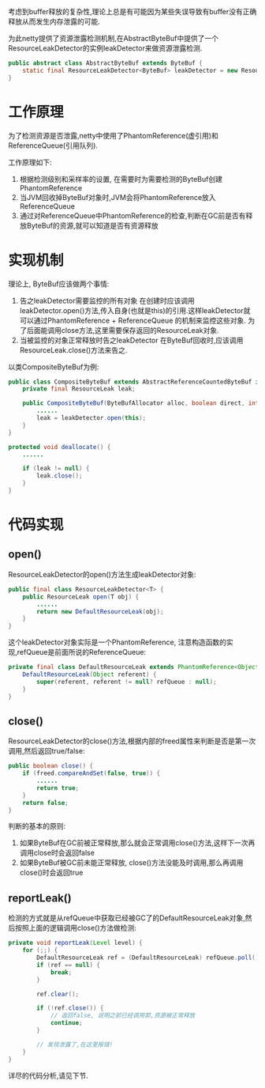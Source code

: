 考虑到buffer释放的复杂性,理论上总是有可能因为某些失误导致有buffer没有正确释放从而发生内存泄露的可能.

为此netty提供了资源泄露检测机制,在AbstractByteBuf中提供了一个ResourceLeakDetector的实例leakDetector来做资源泄露检测.

```java
public abstract class AbstractByteBuf extends ByteBuf {
    static final ResourceLeakDetector<ByteBuf> leakDetector = new ResourceLeakDetector<ByteBuf>(ByteBuf.class);
}
```

# 工作原理

为了检测资源是否泄露,netty中使用了PhantomReference(虚引用)和ReferenceQueue(引用队列).

工作原理如下:

1. 根据检测级别和采样率的设置, 在需要时为需要检测的ByteBuf创建PhantomReference
2. 当JVM回收掉ByteBuf对象时,JVM会将PhantomReference放入ReferenceQueue
3. 通过对ReferenceQueue中PhantomReference的检查,判断在GC前是否有释放ByteBuf的资源,就可以知道是否有资源释放

# 实现机制

理论上, ByteBuf应该做两个事情:

1. 告之leakDetector需要监控的所有对象
	在创建时应该调用leakDetector.open()方法,传入自身(也就是this)的引用.这样leakDetector就可以通过PhantomReference + ReferenceQueue 的机制来监控这些对象.
    为了后面能调用close方法,这里需要保存返回的ResourceLeak对象.
2. 当被监控的对象正常释放时告之leakDetector
	在ByteBuf回收时,应该调用ResourceLeak.close()方法来告之.

以类CompositeByteBuf为例:

```java
public class CompositeByteBuf extends AbstractReferenceCountedByteBuf implements Iterable<ByteBuf> {
	private final ResourceLeak leak;

    public CompositeByteBuf(ByteBufAllocator alloc, boolean direct, int maxNumComponents) {
		......
        leak = leakDetector.open(this);
    }
}

protected void deallocate() {
	......

    if (leak != null) {
        leak.close();
    }
}
```

# 代码实现

## open()

ResourceLeakDetector的open()方法生成leakDetector对象:

```java
public final class ResourceLeakDetector<T> {
    public ResourceLeak open(T obj) {
    	......
        return new DefaultResourceLeak(obj);
    }
}
```

这个leakDetector对象实际是一个PhantomReference, 注意构造函数的实现,refQueue是前面所说的ReferenceQueue:

```java
private final class DefaultResourceLeak extends PhantomReference<Object> implements ResourceLeak {
    DefaultResourceLeak(Object referent) {
        super(referent, referent != null? refQueue : null);
    }
}
```

## close()

ResourceLeakDetector的close()方法,根据内部的freed属性来判断是否是第一次调用,然后返回true/false:

```java
public boolean close() {
    if (freed.compareAndSet(false, true)) {
        ......
        return true;
    }
    return false;
}
```

判断的基本的原则:

1. 如果ByteBuf在GC前被正常释放,那么就会正常调用close()方法,这样下一次再调用close时会返回false
2. 如果ByteBuf被GC前未能正常释放, close()方法没能及时调用,那么再调用close()时会返回true

## reportLeak()

检测的方式就是从refQueue中获取已经被GC了的DefaultResourceLeak对象,然后按照上面的逻辑调用close()方法做检测:

```java
private void reportLeak(Level level) {
    for (;;) {
        DefaultResourceLeak ref = (DefaultResourceLeak) refQueue.poll();
        if (ref == null) {
            break;
        }

        ref.clear();

        if (!ref.close()) {
        	// 返回false, 说明之前已经调用郭,资源被正常释放
            continue;
        }

        // 发现泄露了,在这里报错!
    }
}
```

详尽的代码分析,请见下节.
